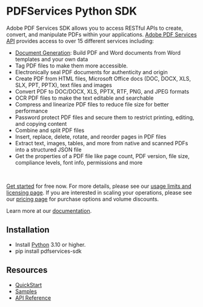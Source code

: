 PDFServices Python SDK
=======================

Adobe PDF Services SDK allows you to access RESTful APIs to create, convert, and manipulate PDFs within your applications. [Adobe PDF Services API](https://www.adobe.io/apis/documentcloud/dcsdk/pdf-tools.html) provides access to over 15 different services including:
- [Document Generation](https://www.adobe.io/apis/documentcloud/dcsdk/doc-generation.html): Build PDF and Word documents from Word templates and your own data
- Tag PDF files to make them more accessible.
- Electronically seal PDF documents for authenticity and origin
- Create PDF from HTML files, Microsoft Office docs (DOC, DOCX, XLS, SLX, PPT, PPTX), text files and images
- Convert PDF to DOC/DOCX, XLS, PPTX, RTF, PNG, and JPEG formats
- OCR PDF files to make the text editable and searchable
- Compress and linearize PDF files to reduce file size for better performance
- Password protect PDF files and secure them to restrict printing, editing, and copying content
- Combine and split PDF files
- Insert, replace, delete, rotate, and reorder pages in PDF files
- Extract text, images, tables, and more from native and scanned PDFs into a structured JSON file
- Get the properties of a PDF file like page count, PDF version, file size, compliance levels, font info, permissions and more
<br>


[Get started](https://www.adobe.com/go/dcsdks_credentials) for free now. For more details, please see our [usage limits and licensing page](https://www.adobe.com/go/pdfservices-licensing-and-usage-limits). If you are interested in scaling your operations, please see our [pricing page](https://www.adobe.com/go/pdfservices-pricing-page) for purchase options and volume discounts.

Learn more at our [documentation](https://www.adobe.com/go/pdfservicesapi_doc).

Installation
------------

* Install [Python](https://www.python.org/) 3.10 or higher. 
* pip install pdfservices-sdk

Resources
------------

* [QuickStart](https://www.adobe.com/go/pdftoolsapi_doc)
* [Samples](https://www.adobe.com/go/pdfservices_python_samples)
* [API Reference](https://www.adobe.com/go/pdfservices_python_docs)